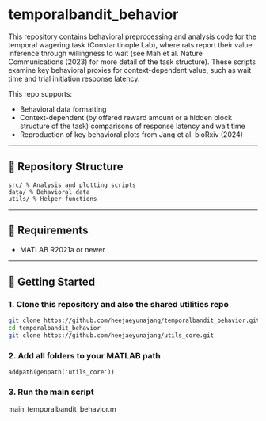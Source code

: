 # temporalbandit_behavior

This repository contains behavioral preprocessing and analysis code for the temporal wagering task (Constantinople Lab), where rats report their value inference through willingness to wait (see Mah et al. Nature Communications (2023) for more detail of the task structure). These scripts examine key behavioral proxies for context-dependent value, such as wait time and trial initiation response latency.

This repo supports:
- Behavioral data formatting
- Context-dependent (by offered reward amount or a hidden block structure of the task) comparisons of response latency and wait time
- Reproduction of key behavioral plots from Jang et al. bioRxiv (2024)

---

## 📂 Repository Structure
```
src/ % Analysis and plotting scripts
data/ % Behavioral data
utils/ % Helper functions
```

---

## 🧪 Requirements

- MATLAB R2021a or newer

---

## 🚀 Getting Started

### 1. Clone this repository and also the shared utilities repo

```bash
git clone https://github.com/heejaeyunajang/temporalbandit_behavior.git
cd temporalbandit_behavior
git clone https://github.com/heejaeyunajang/utils_core.git
```

### 2. Add all folders to your MATLAB path
```addpath(genpath('temporalbandit_behavior/src'))
addpath(genpath('utils_core'))
```

### 3. Run the main script
main_temporalbandit_behavior.m


